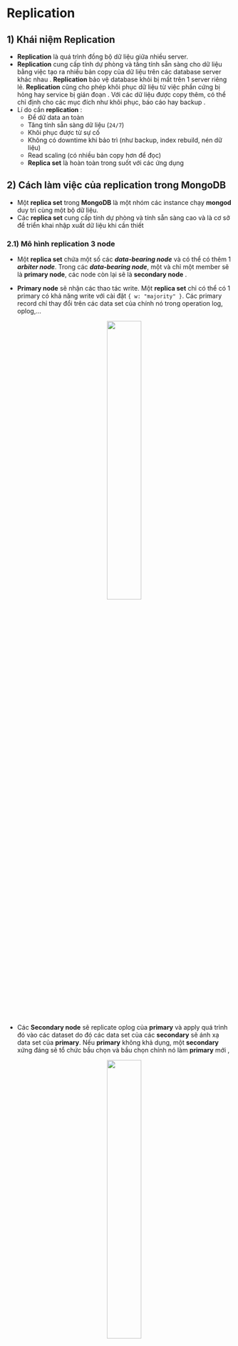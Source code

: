 # Replication
## **1) Khái niệm Replication**
- **Replication** là quá trình đồng bộ dữ liệu giữa nhiều server.
- **Replication** cung cấp tính dự phòng và tăng tính sẵn sàng cho dữ liệu bằng việc tạo ra nhiều bản copy của dữ liệu trên các database server khác nhau . **Replication** bảo vệ database khỏi bị mất trên 1 server riêng lẻ. **Replication** cũng cho phép khôi phục dữ liệu từ việc phần cứng bị hỏng hay service bị gián đoạn . Với các dữ liệu được copy thêm, có thể chỉ định cho các mục đích như khôi phục, báo cáo hay backup .
- Lí do cần **replication** :
    - Để dữ data an toàn
    - Tăng tính sẵn sàng dữ liệu (`24/7`)
    - Khôi phục được từ sự cố
    - Không có downtime khi bảo trì (như backup, index rebuild, nén dữ liệu)
    - Read scaling (có nhiều bản copy hơn để đọc)
    - **Replica set** là hoàn toàn trong suốt với các ứng dụng
## **2) Cách làm việc của replication trong MongoDB**
- Một **replica set** trong **MongoDB** là một nhóm các instance chạy **mongod** duy trì cùng một bộ dữ liệu. 
- Các **replica set** cung cấp tính dự phòng và tính sẵn sàng cao và là cơ sở để triển khai nhập xuất dữ liệu khi cần thiết
### **2.1) Mô hình replication 3 node**
- Một **replica set** chứa một số các ***data-bearing node*** và có thể có thêm 1 ***arbiter node***. Trong các ***data-bearing node***, một và chỉ một member sẽ là **primary node**, các node còn lại sẽ là **secondary node** .
- **Primary node** sẽ nhận các thao tác write. Một **replica set** chỉ có thể có 1 primary có khả năng write với cài đặt `{ w: "majority" }`. Các primary record chỉ thay đổi trên các data set của chính nó trong operation log, oplog,...

    <p align=center><img src=https://i.imgur.com/In34Te3.png width=40%></p>

- Các **Secondary node** sẽ replicate oplog của **primary** và apply quá trình đó vào các dataset do đó các data set của các **secondary** sẽ ánh xạ data set của **primary**. Nếu **primary** không khả dụng, một **secondary** xứng đáng sẽ tổ chức bầu chọn và bầu chọn chính nó làm **primary** mới ,

    <p align=center><img src=https://i.imgur.com/MoRiAmK.png width=40%></p>

- Trong một vài trường hợp (ví dụ như có 1 **primary** và 1 **secondary** nhưng không có thêm chi phí cho một **secondary** nữa), có thể chọn cách add thêm moojtn instance chạy `mongod` vào **replica set** như một **arbiter**. Một **arbiter** tham gia vào bình vầu nhưng sẽ không giữ data (hay không cung cấp cơ chế dự phòng dữ liệu)

    <p align=center><img src=https://i.imgur.com/V9i3jBA.png width=40%></p>

### **2.2) Cơ chế bình bầu giữa các node**
- **Replica set** sử dụng việc bình bầu để quyết định member nào sẽ là primary. **Replica set** thực hiện bình bầu primary khi xảy ra các event sau :
    - Thêm một node mới vào **replica set**
    - Khởi tạo một **replica set**
    - Thực hiện maintainance **replica set** bằng cách sử dụng phương thức `rs.stepDown()` hoặc `rs.reconfig()`, và các **secondary** sẽ mất kết nối tới **primary** lâu hơn thời gian timeout được cấu hình (mặc định `10s`)
- **Replica set** không thể thực hiện write dữ liệu cho tới khi việc bình bầu thành công. **Replica set** chỉ thực hiện được các câu truy vấn khi các **secondary** cũng có khả năng thực hiện được .
- Cơ chế bình bầu này cũng được gọi là cơ chế **Automatic Failover** :

    <p align=center><img src=https://i.imgur.com/W06mjKc.png width=40%></p>

#### **Các yếu tố ảnh hưởng đến việc bình bầu **primary****
- Giao thức **Replication Election Protocol** :
    - Từ version `4.0`, **MongoDB** chỉ hỗ trợ **replica set protocol version 1 `(pv1)`**
    - Tham khảo : [Replica Set Protocol Version](https://docs.mongodb.com/manual/reference/replica-set-protocol-versions/)
- **Heartbeat** :
    - Các member của **replica set** gửi các heartbeat (ping) tới nhau mỗi `2s`. Nếu heartbeat không phản hồi trong `10s`, các member khác sẽ đánh dấu member quá hạn này là *không thể truy cập được (inaccessible)*
- **Member Priority** :
    - Sau khi **replica set** chọn ra được 1 **primary**, thuật toán bầu chọn sẽ chọn những **secondary** có priority lớn nhất ở cuộc bầu chọn. **Member priority** ảnh hưởng đến cả thời gian và kết quả của cuộc bầu chọn. Các **secondary** có **priority** cao hơn sẽ tham gia bầu chọn trước, và có cơ hội thắng cao hơn. Tuy nhiên, cũng có trường hợp **priority** thấp hơn được chọn. Các member sẽ tiếp tục bầu cử cho đến khi chọn được thành viên tốt nhất .
    - Member có **priority** là `0` sẽ không thể trở thành **primary** và cũng không thể tham gia bầu cử
    - Tham khảo : [Priority 0](https://docs.mongodb.com/manual/core/replica-set-priority-0-member/)
- **Mirrored Reads** :
    - Bắt đầu từ phiên bản `4.4`, **MongoDB** cung cấp cơ chế **mirror reads** để trước vào bộ nhớ cache của các **secondary** với dữ liệu được truy cập gần đây nhất . Với **mirror reads**, **primary** có thể ánh xạ tập hợp các thao tác mà nó nhận được đến và gửi chúng đến các **secondary**. Việc ánh xạ cache như vậy cũng giúp hiệu suất được phục hồi nhanh hơn sau khi việc bầu chọn diễn ra .
    - Tham khảo : [Mirror Reads](https://docs.mongodb.com/manual/replication/#mirrored-reads)
- **Mất Data Center** :
    - Với các **replica set** được phân tán, việc mất kết nối 1 data center cũng có thể ảnh hưởng đến khả năng của các member còn lại trong các data center khác khi bầu chọn **primary** .
    - Nếu có thể, hãy phân phối các member của **replica set** trên nhiều data center để tối đa hóa khả năng ngay cả khi mất một data center, các member khác cũng có thể bầu chọn lại **primary** .
    - Tham khảo : [Phân tán replica set trên 1 hoặc nhiều Datacenter](https://docs.mongodb.com/manual/core/replica-set-architecture-geographically-distributed/)
- **Network partition** :
    - Việc chia mạng có thể tách một **primary** vào phân vùng mạng mà ít thấy được các node khác . Khi **primary** phát hiện ra nó chỉ có thể giao tiếp với một số ít các node trong **replica set**, nó sẽ tự động bước xuống và trở thành **secondary** . Một member khác, có thể giao tiếp với nhiều node nhất trong **replica set** sẽ độc lập đứng lên tổ chức bầu chọn lại để trở thành **primary** .
#### **Các member được tham gia quá trình bầu chọn**
- Phần cấu hình `members[n].votes` của member trong **replica set**  và member state sẽ quyết định xem member có được ở trong cuộc bầu chọn không .
- Tất cả các member có `members[n].votes` sẽ được tham gia bầu chọn. Để loại trừ một member không cho tham gia bầu chọn, đổi giá trị này thành `0` .
    - Các member không được vote (`votes = 0`) phải có priority là `0`
    - Member có priority > `0` không thể đặt `votes = 0`
- Chỉ có các member được quyền vote ở đang trong các trạng thái (state) sau thì mới được tham gia vote :
    - `PRIMARY`
    - `SECONDARY`
    - `STARTUP2`
    - `RECOVERING`
    - `ARBITER`
    - `ROLLBACK`
#### **Các member không được tham gia bầu chọn**
- Mặc dù các member không có quyền sẽ không được bầu chọn, các member này vẫn giữ bản copy dữ liệu của **replica set** và có thể chấp nhận thao tác đọc từ các ứng dụng của client .
- Bởi vì **replica set** có tới `50` member, nhưng chỉ có `7` member được tham gia vote, non-voting member sẽ cho phép **replica set** có nhiều hơn 7 member .
- **VD :** Có `9` member trong **replica set** thì sẽ có `7` member được vote và 2 member không được vote :

    <p align=center><img src=https://i.imgur.com/3G1TFzr.png width=40%></p>

    - Non-vote member sẽ có cả `votes=0` và `priority=0` như sau :
        ```json
        {
            "_id" : <num>,
            "host" : <hostname:port>,
            "arbiterOnly" : false,
            "buildIndexes" : true,
            "hidden" : false,
            "priority" : 0,
            "tags" : {

            },
            "slaveDelay" : NumberLong(0),
            "votes" : 0
        }
        ```
## **3) Các kiến trúc deploy Replica set**
### **3.1) Kiến trúc 3 member**
- Số lượng member tối thiểu của **replica set** để thấy được lợi ích của nó là `3` member. Một **replica set** với `3` member có thể là cả `3` member đều mang dữ liệu (**Primary-Secondary-Secondary** - nên dùng) hoặc trường hợp khác cần tiết kiệm chi phí hơn khi thêm member mang dữ liệu thứ 3, đó là 2 member mang dữ liệu và 1 **arbiter** (**Primary-Secondary-Arbiter**)
#### **3.1.1) Kiến trúc Primary-Secondary-Secondary (P-S-S)**
- Một **replica set** với 3 members lưu trữ data có :
    - 1 **primary**
    - 2 **secondary**. Các **secondary** đều có thể trở thành **primary** sau khi bình chọn .

        <p align=center><img src=https://i.imgur.com/MqYQLGz.png width=40%></p>

- Cách deploy này cung cấp 2 bản copy hoàn chỉnh của data set tại mọi thời điểm trong **primary**. **Replica set** cung cấp khả năng chịu lỗi và tính sẵn sàng. Nếu **primary** không khả dụng, **replica set** sẽ bầu chọn **secondary** và tiếp tục hoạt động . **Primary** cũ sẽ join lại sau khi khả dụng .

    <p align=center><img src=https://i.imgur.com/GF5s77Z.png width=40%></p>

#### **3.1.2) Kiến trúc Primary-Secondary-Arbiter (P-S-A)**
- Một **replica set** với 2 members lưu trữ data có :
    - 1 **primary**
    - 1 **secondary**. **Secondary** đều có thể trở thành **primary** sau khi bình chọn .
    - 1 **arbiter**. **Arbiter** sẽ chỉ vote khi bình chọn .

    <p align=center><img src=https://i.imgur.com/oGPYX16.png width=40%></p>

- Bởi vì **arbiter** không chứa bản copy data, cách deploy này chỉ cung cấp 1 bản copy hoàn chỉnh duy nhất. **Arbiter** yêu cầu ít tài nguyên hơn, nhưng tính dự phòng và khả năng chịu lỗi hạn chế hơn .
- Tuy nhiên, cách deploy này vẫn đảm bảo được tính sẵn sàng nếu **primary** hoặc **secondary** bị chết. Nếu **primary** chết, **replica set** sẽ bầu chọn **secondary** làm **primary** .

    <p align=center><img src=https://i.imgur.com/wXAGR4P.png width=40%></p>

### **3.2) Phân phối Replica Set ở một hoặc hai DataCenter**
## **4) Deploy Replica Set**
### **4.1) Mô hình Primary-Secondary-Secondary**
#### **Mô hình**
<p align=center><img src=https://i.imgur.com/wY3xp9n.png></p>

#### **Cài đặt MongoDB trên cả 3 node**
#### **Cấu hình Replica Set**
- **B1 :** Cấu hình hostname chi cả 3 node :
    ```
    # hostnamectl set-hostname [mongodb_1|mongodb_2|mongodb_3]
    ```
- **B2 :** Khai báo file `/etc/hosts` trên cả 3 node :
    ```
    # echo "10.5.10.151 mongodb_1" >> /etc/hosts
    # echo "10.5.10.153 mongodb_2" >> /etc/hosts
    # echo "10.5.10.161 mongodb_3" >> /etc/hosts
    ```
- **B3 :** Khai báo tên **replica set** và **bind IP** trên cả 3 node :
    ```
    # vi /etc/mongod.conf
    ```
    - Chỉnh sửa nội dung sau:
        ```yaml
        ...
        net:
            bindIp: localhost,<IP_node>
        ...
        replication:
            replSetName: "rs0"
        ...
        ```
- **B4 :** Khởi động lại dịch vụ `mongod` :
    ```
    # systemctl restart mongod
    ```
- **B5 :** Trên một node bất kỳ, khởi tạo **replica set**:
    ```
    # mongo --host rs0/localhost:27017
    > rs.initiate()
    {
            "info2" : "no configuration specified. Using a default configuration for the set",
            "me" : "10.5.10.151:27017",
            "ok" : 1,
            "$clusterTime" : {
                    "clusterTime" : Timestamp(1602729545, 1),
                    "signature" : {
                            "hash" : BinData(0,"AAAAAAAAAAAAAAAAAAAAAAAAAAA="),
                            "keyId" : NumberLong(0)
                    }
            },
            "operationTime" : Timestamp(1602729545, 1)
    }
    rs0:SECONDARY>
    ```
- **B6 :** Add các member vào **replica set** :
    ```
    rs0:SECONDARY> rs.add('mongodb_2:27017')
    {
            "ok" : 1,
            "$clusterTime" : {
                    "clusterTime" : Timestamp(1602729787, 1),
                    "signature" : {
                            "hash" : BinData(0,"AAAAAAAAAAAAAAAAAAAAAAAAAAA="),
                            "keyId" : NumberLong(0)
                    }
            },
            "operationTime" : Timestamp(1602729787, 1)
    }
    rs0:PRIMARY>
    ```
    ```
    rs0:PRIMARY> rs.add('mongodb_3:27017')
    {
            "ok" : 1,
            "$clusterTime" : {
                    "clusterTime" : Timestamp(1602729838, 1),
                    "signature" : {
                            "hash" : BinData(0,"AAAAAAAAAAAAAAAAAAAAAAAAAAA="),
                            "keyId" : NumberLong(0)
                    }
            },
            "operationTime" : Timestamp(1602729838, 1)
    }
    rs0:PRIMARY>
    ```
- **B7 :** Kiểm tra trạng thái của **replica set** :
    ```
    rs0:PRIMARY> rs.status()
    {
            "set" : "rs0",
            "date" : ISODate("2020-10-15T02:45:42.686Z"),
            "myState" : 1,
            "term" : NumberLong(1),
            "syncSourceHost" : "",
            "syncSourceId" : -1,
            "heartbeatIntervalMillis" : NumberLong(2000),
            "majorityVoteCount" : 2,
            "writeMajorityCount" : 2,
            "votingMembersCount" : 3,
            "writableVotingMembersCount" : 3,
            "optimes" : {
                    "lastCommittedOpTime" : {
                            "ts" : Timestamp(1602729935, 1),
                            "t" : NumberLong(1)
                    },
                    "lastCommittedWallTime" : ISODate("2020-10-15T02:45:35.812Z"),
                    "readConcernMajorityOpTime" : {
                            "ts" : Timestamp(1602729935, 1),
                            "t" : NumberLong(1)
                    },
                    "readConcernMajorityWallTime" : ISODate("2020-10-15T02:45:35.812Z"),
                    "appliedOpTime" : {
                            "ts" : Timestamp(1602729935, 1),
                            "t" : NumberLong(1)
                    },
                    "durableOpTime" : {
                            "ts" : Timestamp(1602729935, 1),
                            "t" : NumberLong(1)
                    },
                    "lastAppliedWallTime" : ISODate("2020-10-15T02:45:35.812Z"),
                    "lastDurableWallTime" : ISODate("2020-10-15T02:45:35.812Z")
            },
            "lastStableRecoveryTimestamp" : Timestamp(1602729905, 1),
            "electionCandidateMetrics" : {
                    "lastElectionReason" : "electionTimeout",
                    "lastElectionDate" : ISODate("2020-10-15T02:39:05.734Z"),
                    "electionTerm" : NumberLong(1),
                    "lastCommittedOpTimeAtElection" : {
                            "ts" : Timestamp(0, 0),
                            "t" : NumberLong(-1)
                    },
                    "lastSeenOpTimeAtElection" : {
                            "ts" : Timestamp(1602729545, 1),
                            "t" : NumberLong(-1)
                    },
                    "numVotesNeeded" : 1,
                    "priorityAtElection" : 1,
                    "electionTimeoutMillis" : NumberLong(10000),
                    "newTermStartDate" : ISODate("2020-10-15T02:39:05.767Z"),
                    "wMajorityWriteAvailabilityDate" : ISODate("2020-10-15T02:39:05.809Z")
            },
            "members" : [
                    {
                            "_id" : 0,
                            "name" : "10.5.10.151:27017",
                            "health" : 1,
                            "state" : 1,
                            "stateStr" : "PRIMARY",
                            "uptime" : 518,
                            "optime" : {
                                    "ts" : Timestamp(1602729935, 1),
                                    "t" : NumberLong(1)
                            },
                            "optimeDate" : ISODate("2020-10-15T02:45:35Z"),
                            "syncSourceHost" : "",
                            "syncSourceId" : -1,
                            "infoMessage" : "",
                            "electionTime" : Timestamp(1602729545, 2),
                            "electionDate" : ISODate("2020-10-15T02:39:05Z"),
                            "configVersion" : 3,
                            "configTerm" : 1,
                            "self" : true,
                            "lastHeartbeatMessage" : ""
                    },
                    {
                            "_id" : 1,
                            "name" : "mongodb_2:27017",
                            "health" : 1,
                            "state" : 2,
                            "stateStr" : "SECONDARY",
                            "uptime" : 154,
                            "optime" : {
                                    "ts" : Timestamp(1602729935, 1),
                                    "t" : NumberLong(1)
                            },
                            "optimeDurable" : {
                                    "ts" : Timestamp(1602729935, 1),
                                    "t" : NumberLong(1)
                            },
                            "optimeDate" : ISODate("2020-10-15T02:45:35Z"),
                            "optimeDurableDate" : ISODate("2020-10-15T02:45:35Z"),
                            "lastHeartbeat" : ISODate("2020-10-15T02:45:42.313Z"),
                            "lastHeartbeatRecv" : ISODate("2020-10-15T02:45:42.313Z"),
                            "pingMs" : NumberLong(0),
                            "lastHeartbeatMessage" : "",
                            "syncSourceHost" : "10.5.10.151:27017",
                            "syncSourceId" : 0,
                            "infoMessage" : "",
                            "configVersion" : 3,
                            "configTerm" : 1
                    },
                    {
                            "_id" : 2,
                            "name" : "mongodb_3:27017",
                            "health" : 1,
                            "state" : 2,
                            "stateStr" : "SECONDARY",
                            "uptime" : 104,
                            "optime" : {
                                    "ts" : Timestamp(1602729935, 1),
                                    "t" : NumberLong(1)
                            },
                            "optimeDurable" : {
                                    "ts" : Timestamp(1602729935, 1),
                                    "t" : NumberLong(1)
                            },
                            "optimeDate" : ISODate("2020-10-15T02:45:35Z"),
                            "optimeDurableDate" : ISODate("2020-10-15T02:45:35Z"),
                            "lastHeartbeat" : ISODate("2020-10-15T02:45:42.325Z"),
                            "lastHeartbeatRecv" : ISODate("2020-10-15T02:45:42.497Z"),
                            "pingMs" : NumberLong(0),
                            "lastHeartbeatMessage" : "",
                            "syncSourceHost" : "mongodb_2:27017",
                            "syncSourceId" : 1,
                            "infoMessage" : "",
                            "configVersion" : 3,
                            "configTerm" : 1
                    }
            ],
            "ok" : 1,
            "$clusterTime" : {
                    "clusterTime" : Timestamp(1602729935, 1),
                    "signature" : {
                            "hash" : BinData(0,"AAAAAAAAAAAAAAAAAAAAAAAAAAA="),
                            "keyId" : NumberLong(0)
                    }
            },
            "operationTime" : Timestamp(1602729935, 1)
    }
- **B8 :** Kiểm tra các cấu hình của **replica set** :
    ```
    rs0:PRIMARY> rs.conf()
    {
            "_id" : "rs0",
            "version" : 3,
            "term" : 1,
            "protocolVersion" : NumberLong(1),
            "writeConcernMajorityJournalDefault" : true,
            "members" : [
                    {
                            "_id" : 0,
                            "host" : "10.5.10.151:27017",
                            "arbiterOnly" : false,
                            "buildIndexes" : true,
                            "hidden" : false,
                            "priority" : 1,
                            "tags" : {

                            },
                            "slaveDelay" : NumberLong(0),
                            "votes" : 1
                    },
                    {
                            "_id" : 1,
                            "host" : "mongodb_2:27017",
                            "arbiterOnly" : false,
                            "buildIndexes" : true,
                            "hidden" : false,
                            "priority" : 1,
                            "tags" : {

                            },
                            "slaveDelay" : NumberLong(0),
                            "votes" : 1
                    },
                    {
                            "_id" : 2,
                            "host" : "mongodb_3:27017",
                            "arbiterOnly" : false,
                            "buildIndexes" : true,
                            "hidden" : false,
                            "priority" : 1,
                            "tags" : {

                            },
                            "slaveDelay" : NumberLong(0),
                            "votes" : 1
                    }
            ],
            "settings" : {
                    "chainingAllowed" : true,
                    "heartbeatIntervalMillis" : 2000,
                    "heartbeatTimeoutSecs" : 10,
                    "electionTimeoutMillis" : 10000,
                    "catchUpTimeoutMillis" : -1,
                    "catchUpTakeoverDelayMillis" : 30000,
                    "getLastErrorModes" : {

                    },
                    "getLastErrorDefaults" : {
                            "w" : 1,
                            "wtimeout" : 0
                    },
                    "replicaSetId" : ObjectId("5f87b64957ab1886d4ee13b6")
            }
    }
    ```
- **B9 :** Thử tạo document trên node **primary** và kiểm tra kết quả trên các node khác :
    ```
    rs0:PRIMARY> use mydb
    switched to db mydb
    rs0:PRIMARY> db.movie.insert({"name": "The Avengers", "year": 2012})
    WriteResult({ "nInserted" : 1 })
    ```
### **4.2) Mô hình Primary-Secondary-Arbiter**
#### **Mô hình**
<img src=https://i.imgur.com/ghHY0hD.png>

- Thực hiện tương tự các bước như mô hình **P-S-S** cho đến bước thêm member .
- Thêm member trên primary :
    ```shell
    rs0:PRIMARY> rs.add("10.5.10.153:27017")
    rs0:PRIMARY> rs.addArb("10.5.10.161:27017")
    ```
## **5) Các command thường dùng với Replication**
### **5.1) Các lệnh kết nối database**
- Kết nối vào **replica** :
    ```
    # mongo --host <replica_name>/<replica_member>:<port>
    ```
    - **VD :**
        ```
        # mongo --host rs0/10.5.10.151:27017
        ```
### **5.2) Mongo shell**
- Khởi tạo **replica set** :
    ```shell
    > rs.initiate()
    ```
- Thêm member vào **replica** :
    ```shell
    > rs.add("host:port")
    ```
- Thêm **Arbiter** vào **replica** :
    ```shell
    > rs.addArb("host:port")
    ```
- Xóa member khỏi **replica** :
    ```shell
    > rs.remove("host:port")
    ```
- Xem thông tin **primary** và **secondary** trong **replica** :
    ```shell
    > rs.status()
    ```
- Xem thông tin cấu hình của **replica** :
    ```shell
    > rs.conf()
    ```
- Kiểm tra nhanh thông tin master của db :
    ```shell
    > db.isMaster()
    ```
- Thay thế member :
    ```shell
    > cfg = rs.conf()
    > cfg.members[0].host = "<new_host>"
    > rs.reconfig(cfg)
    ```
    > `[0]` là thứ tự của host trong `status()` hoặc `conf()`. Có thể thay đổi
- Thay đổi priority :
    ```shell
    > cfg = rs.conf()
    > cfg.members[0].priority = <new_value>
    > rs.reconfig(cfg)
    ```
    > `[0]` là thứ tự của host trong `status()` hoặc `conf()`. Có thể thay đổi
## **6) Connection String URI Format**
### **6.1) Standard Connection String Format**
- Định dạng connection URI này được sử dụng để connect đến các mô hình : **standalone**, **replica set** hoặc **sharded cluster** .
- Định dạng URI sẽ có cấu trúc sau :
    ```
    mongodb://[username:password@]host1[:port1][,...hostN[:portN]][/[defaultauthdb][?options]]
    ```
    - Trong đó :
        - `mongodb://` : phần prefix bắt buộc để nhận dạng standard connection
        - `username:password@` : thông tin xác thực (không bắt buộc)
            - Nếu được chỉ định, client sẽ xác thực user trên `authSource`. Nếu `authSource` không được chỉ định, client sẽ xác thực trên `defaultauthdb`. Nếu `defaultauthdb` không được chỉ định, sẽ xác thực trên database `admin`
            - Nếu username hoặc password có chứa các ký tự `@`, `:`, `/`, `%`, sử dụng [percent encoding](https://tools.ietf.org/html/rfc3986#section-2.1)
        - `host[:port]` : Host (và tùy chọn port) mà `mongod` instance (hoặc `mongos` instance cho cluster) đang chạy. Có thể chỉ định hostname, IP hoặc UNIX domain socket. Nếu không chỉ định `port`, mặc định sử dụng `27017` .
        - `/defaultauthdb` : tên database xác thực
        - `?<options>` : [Tham khảo thêm](https://docs.mongodb.com/manual/reference/connection-string/#connections-connection-options)
- **VD :**
    - Kết nối **Standalone** :
        ```
        mongodb://mongodb0.example.com:27017
        ```
        hoặc
        ```
        mongodb://myDBReader:Password123@mongodb0.example.com:27017/?authSource=admin
        ```
    - Kết nối **Replica Set** : kết nối `mongod` instance trong **Replica Set** :
        ```
        mongodb://mongodb0.example.com:27017,mongodb1.example.com:27017,mongodb2.example.com:27017/?replicaSet=myRepl
        ```
        hoặc
        ```
        mongodb://myDBReader:Password123@mongodb0.example.com:27017,mongodb1.example.com:27017,mongodb2.example.com:27017/?authSource=admin&replicaSet=myRepl
        ```
    - Kết nối **Sharded Cluster** : kết nối `mongos` instance :
        ```
        mongodb://mongos0.example.com:27017,mongos1.example.com:27017,mongos2.example.com:27017
        ```
        hoặc
        ```
        mongodb://myDBReader:Password123@mongos0.example.com:27017,mongos1.example.com:27017,mongos2.example.com:27017/?authSource=admin
        ```
- Cách kết nối **Mongo Shell** sử dụng connection string URI :
    ```
    mongo <mongo_connection_URI>
    ```
    - **VD :**
        ```
        mongo mongodb://mongodb0.example.com:27017
        ```
### **6.2) DNS Seed List Connection Format**
- [Tham khảo thêm](https://docs.mongodb.com/manual/reference/connection-string/#dns-seed-list-connection-format)

## **7) Read Preferences**
- Mặc định, application sẽ điều hướng read request đến **primary member** của **replica set**. Read request chỉ từ **primary** gọi là ***strict consistency*** với ý nghĩa application sẽ luôn lấy data state mới nhất .
- Nếu application không yêu cầu luôn trả về phiên bản mới nhất của data thì có thể điều chỉnh read preference của **mongoDB** để scale out read . Read từ **secondary** gọi là ***eventual consistency*** với ý nghĩa rồi cuối cùng thì thế nào data state trên secondary cũng đồng nhất với **primary**.
<p align=center><img src=https://i.imgur.com/mM8YnlE.png width=40%></p>

- Các mode **read preference** :
    - **primary** : mặc định, mọi read request sẽ chỉ đi đến **primary**
    - **primaryPreferred** : mọi read request sẽ đi đến **primary** nhưng nếu primary không khả dụng nó sẽ đi đến **secondary**
    - **secondary** : mọi read request sẽ chỉ đi đến **secondary**
    - **secondaryPreferred** : mọi read request sẽ đi đến **secondary** nhưng nếu tất cả các **secondary** đều không khả dụng nó sẽ đi đến **primary**.
    - **nearest** : read request sẽ đến member có network latency thấp nhất không phân biệt member đó là **primary** hay **secondary**.
- Các member trong **Replica set** có thể lag so với **primary** do nghẽn mạng, băng thông disk thấp, ... Tùy chọn `maxStalenessSeconds` cho phép chỉ định khoảng thời gian lag tối đa để read từ các **secondary**. Khi độ trễ ước tính của **secondary** vượt quá `maxStalenessSeconds`, client sẽ ngưng hoạt động read từ nó
- **VD1 :** Truy vấn với read preference `nearest` :
    ```
    > db.movie.find().readPref('nearest')
    ```
- **VD2 :** Khai báo read preference từ connection URI :
    ```
    mongodb://mongos1.example.com,mongos2.example.com/?readPreference=secondary&maxStalenessSeconds=120
    ```
## **8) Write concern**

https://kipalog.com/posts/Replica-set-trong-MongoDB

## **9) Các kiểu secondary member trong Replica set**
### **9.1) Priority 0 Replica Set Members**
- Là một secondary member không bao giờ có thể trở thành primary được, cũng không thể tự tạo một event bầu chọn primary, tuy nhiên vẫn có thể tham gia vào quá trình voting. 
- Vai trò của **priority 0 member** giống như một ***standby member*** được dùng để thay thế các **secondary member** không khả dụng . 
<p align=center><img src=https://i.imgur.com/NQVIJRm.png width=40%></p>

- Một trường hợp khác mà **priority 9 member** được dùng là khi các member có thông số hardware mạnh yếu khác nhau. Các member khỏe hơn có thể được đẩy lên làm **primary** cho failover. Các member yếu hơn thì có thể giữ ở vị trí **secondary**
### **9.2) Hidden Replica Set Members**
- Cũng là một **priority 0 member** nên nó không thể trở thành **primary** tuy nhiên vẫn tham gia vào quá trình voting. 
- Điểm khác biệt là dạng member này hoàn toàn ẩn đi đối với client. Client sẽ không gửi request đến **hidden member** do đó ngoài quá trình **replication**, trên **hidden member** không còn traffic nào khác. Vì vậy có thể sử dụng **hidden member** trong vai trò backup hoặc reporting server. Tuy nhiên sử dụng với vai trò backup thì cũng có rủi ro vì nó vẫn là bản sao của **primary**. Giả sử một developer vô tình xóa 1 document khỏi collection trên **primary** thì quá trình này cũng xảy ra trên **hidden member**, vậy sẽ không có ý nghĩa backup nữa.
<p align=center><img src=https://i.imgur.com/EXK4Vvu.png width=40%></p>

### **9.3) Delayed Replica Set Members**
- Là một **priority 0**, và cũng là **hidden member**, vẫn tham gia vào quá trình voting khi failover. Đây là loại member sẽ giải quyết hoàn hảo các vấn đề của 2 loại member trên.
- **Delay member** cũng replicate data từ oplog của **primary** như các **secondary** khác nhưng có khác một chút là data set của **delay member** luôn cũ hơn của **primar** một khoảng thời gian nhất định. Khoảng thời gian này gọi là `slaveDelay` và có thể cấu hình được .
<p align=center><img src=https://i.imgur.com/k7w6ZSH.png width=40%></p>

- Như vậy, nếu có một sự cố vô ý mất dữ liệu do thao tác sai, thì ta vẫn có thể có cơ hội recover lại dữ liệu trước đó . Tuy nhiên, lượng data cũng sẽ bị hụt đi trong khoảng thời gian `slaveDelay` đó .
> Mỗi loại secondary member đều có ưu và nhược điểm của nó cùng các use case để sử dụng khác nhau